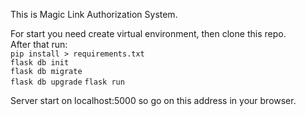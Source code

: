 This is Magic Link Authorization System.

For start you need create virtual environment, then clone this repo.  
After that run:  
`pip install > requirements.txt`  
`flask db init`  
`flask db migrate`  
`flask db upgrade` 
`flask run`

Server start on <a>localhost:5000</a> so go on this address in your browser.  
